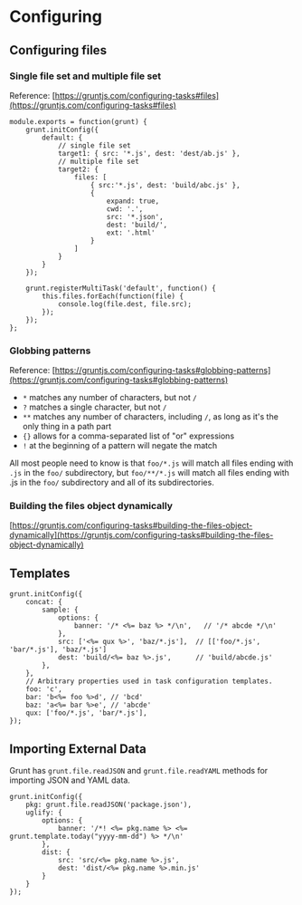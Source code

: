 # Configuring

## Configuring files

### Single file set and multiple file set

Reference: [https://gruntjs.com/configuring-tasks#files](https://gruntjs.com/configuring-tasks#files)

```
module.exports = function(grunt) {
	grunt.initConfig({
		default: {
			// single file set
			target1: { src: '*.js', dest: 'dest/ab.js' },
			// multiple file set
			target2: {
				files: [
					{ src:'*.js', dest: 'build/abc.js' },
					{
						expand: true,
						cwd: '.',
						src: '*.json',
						dest: 'build/',
						ext: '.html'
					}
				]
			}
		}
	});

	grunt.registerMultiTask('default', function() {
		this.files.forEach(function(file) {
			console.log(file.dest, file.src);
		});
	});
};
```

### Globbing patterns

Reference: [https://gruntjs.com/configuring-tasks#globbing-patterns](https://gruntjs.com/configuring-tasks#globbing-patterns)

- `*` matches any number of characters, but not `/`
- `?` matches a single character, but not `/`
- `**` matches any number of characters, including `/`, as long as it's the only thing in a path part
- `{}` allows for a comma-separated list of "or" expressions
- `!` at the beginning of a pattern will negate the match

All most people need to know is that `foo/*.js` will match all files ending with `.js` in the `foo/` subdirectory, but `foo/**/*.js` will match all files ending with .js in the `foo/` subdirectory and all of its subdirectories.

### Building the files object dynamically

[https://gruntjs.com/configuring-tasks#building-the-files-object-dynamically](https://gruntjs.com/configuring-tasks#building-the-files-object-dynamically)


## Templates

```
grunt.initConfig({
	concat: {
		sample: {
			options: {
				banner: '/* <%= baz %> */\n',   // '/* abcde */\n'
			},
			src: ['<%= qux %>', 'baz/*.js'],  // [['foo/*.js', 'bar/*.js'], 'baz/*.js']
			dest: 'build/<%= baz %>.js',      // 'build/abcde.js'
		},
	},
	// Arbitrary properties used in task configuration templates.
	foo: 'c',
	bar: 'b<%= foo %>d', // 'bcd'
	baz: 'a<%= bar %>e', // 'abcde'
	qux: ['foo/*.js', 'bar/*.js'],
});
```

## Importing External Data

Grunt has `grunt.file.readJSON` and `grunt.file.readYAML` methods for importing JSON and YAML data.

```
grunt.initConfig({
	pkg: grunt.file.readJSON('package.json'),
	uglify: {
		options: {
			banner: '/*! <%= pkg.name %> <%= grunt.template.today("yyyy-mm-dd") %> */\n'
		},
		dist: {
			src: 'src/<%= pkg.name %>.js',
			dest: 'dist/<%= pkg.name %>.min.js'
		}
	}
});
```
